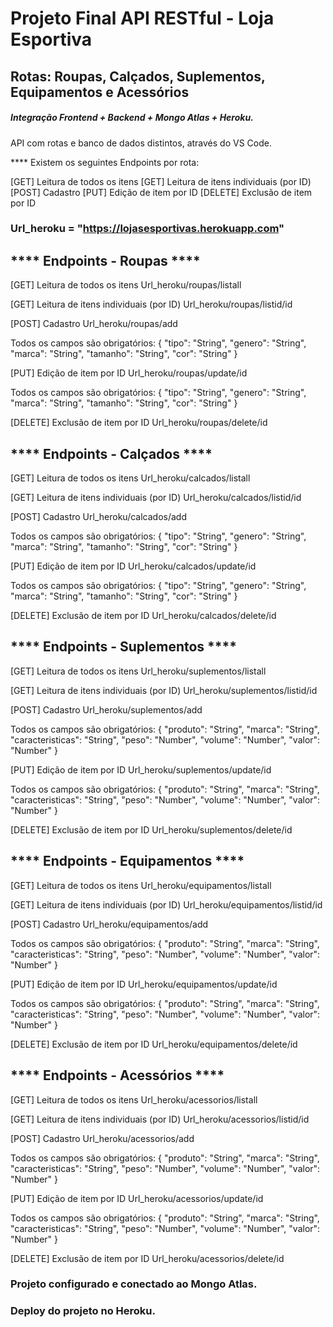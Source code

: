 # Projeto Final API RESTful - Loja Esportiva

## Rotas: Roupas, Calçados, Suplementos, Equipamentos e Acessórios

##### Integração Frontend + Backend + Mongo Atlas + Heroku.

API com rotas e banco de dados distintos, através do VS Code.

**** Existem os seguintes Endpoints por rota:

[GET] Leitura de todos os itens
[GET] Leitura de itens individuais (por ID)
[POST] Cadastro
[PUT] Edição de item por ID
[DELETE] Exclusão de item por ID

###  Url_heroku = "https://lojasesportivas.herokuapp.com"

## **** Endpoints - Roupas ****

[GET] Leitura de todos os itens
Url_heroku/roupas/listall

[GET] Leitura de itens individuais (por ID)
Url_heroku/roupas/listid/id

[POST] Cadastro
Url_heroku/roupas/add

Todos os campos são obrigatórios:
{ "tipo": "String", 
  "genero": "String",
  "marca": "String", 
  "tamanho": "String",
  "cor": "String"
}

[PUT] Edição de item por ID
Url_heroku/roupas/update/id

Todos os campos são obrigatórios:
{ "tipo": "String", 
  "genero": "String",
  "marca": "String", 
  "tamanho": "String",
  "cor": "String"
}

[DELETE] Exclusão de item por ID
Url_heroku/roupas/delete/id

## **** Endpoints - Calçados ****

[GET] Leitura de todos os itens
Url_heroku/calcados/listall

[GET] Leitura de itens individuais (por ID)
Url_heroku/calcados/listid/id

[POST] Cadastro
Url_heroku/calcados/add

Todos os campos são obrigatórios:
{ "tipo": "String", 
  "genero": "String",
  "marca": "String", 
  "tamanho": "String",
  "cor": "String"
}

[PUT] Edição de item por ID
Url_heroku/calcados/update/id

Todos os campos são obrigatórios:
{ "tipo": "String", 
  "genero": "String",
  "marca": "String", 
  "tamanho": "String",
  "cor": "String"
}

[DELETE] Exclusão de item por ID
Url_heroku/calcados/delete/id

## **** Endpoints - Suplementos ****

[GET] Leitura de todos os itens
Url_heroku/suplementos/listall

[GET] Leitura de itens individuais (por ID)
Url_heroku/suplementos/listid/id

[POST] Cadastro
Url_heroku/suplementos/add

Todos os campos são obrigatórios:
{ "produto": "String", 
  "marca": "String",
  "caracteristicas": "String", 
  "peso": "Number",
  "volume": "Number",
  "valor": "Number"
}

[PUT] Edição de item por ID
Url_heroku/suplementos/update/id

Todos os campos são obrigatórios:
{ "produto": "String", 
  "marca": "String",
  "caracteristicas": "String", 
  "peso": "Number",
  "volume": "Number",
  "valor": "Number"
}

[DELETE] Exclusão de item por ID
Url_heroku/suplementos/delete/id

## **** Endpoints - Equipamentos ****

[GET] Leitura de todos os itens
Url_heroku/equipamentos/listall

[GET] Leitura de itens individuais (por ID)
Url_heroku/equipamentos/listid/id

[POST] Cadastro
Url_heroku/equipamentos/add

Todos os campos são obrigatórios:
{ "produto": "String", 
  "marca": "String",
  "caracteristicas": "String", 
  "peso": "Number",
  "volume": "Number",
  "valor": "Number"
}

[PUT] Edição de item por ID
Url_heroku/equipamentos/update/id

Todos os campos são obrigatórios:
{ "produto": "String", 
  "marca": "String",
  "caracteristicas": "String", 
  "peso": "Number",
  "volume": "Number",
  "valor": "Number"
}

[DELETE] Exclusão de item por ID
Url_heroku/equipamentos/delete/id

## **** Endpoints - Acessórios ****

[GET] Leitura de todos os itens
Url_heroku/acessorios/listall

[GET] Leitura de itens individuais (por ID)
Url_heroku/acessorios/listid/id

[POST] Cadastro
Url_heroku/acessorios/add

Todos os campos são obrigatórios:
{ "produto": "String", 
  "marca": "String",
  "caracteristicas": "String", 
  "peso": "Number",
  "volume": "Number",
  "valor": "Number"
}

[PUT] Edição de item por ID
Url_heroku/acessorios/update/id

Todos os campos são obrigatórios:
{ "produto": "String", 
  "marca": "String",
  "caracteristicas": "String", 
  "peso": "Number",
  "volume": "Number",
  "valor": "Number"
}

[DELETE] Exclusão de item por ID
Url_heroku/acessorios/delete/id

### Projeto configurado e conectado ao Mongo Atlas.

### Deploy do projeto no Heroku.
